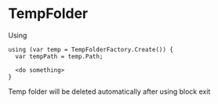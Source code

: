 # TempFolder
Using
```
using (var temp = TempFolderFactory.Create()) {
  var tempPath = temp.Path;
  
  <do something>
}
```

Temp folder will be deleted automatically after using block exit
